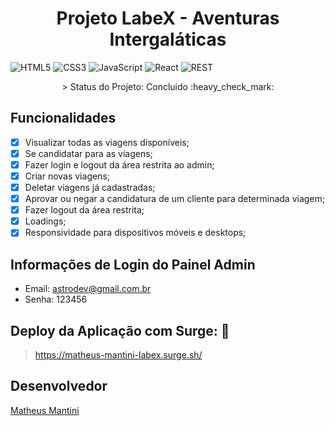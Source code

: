 <h1 align="center"> Projeto LabeX - Aventuras Intergaláticas </h1>

![HTML5](https://img.shields.io/badge/html5-%23E34F26.svg?style=for-the-badge&logo=html5&logoColor=white)
![CSS3](https://img.shields.io/badge/css3-%231572B6.svg?style=for-the-badge&logo=css3&logoColor=white)
![JavaScript](https://img.shields.io/badge/javascript-%23323330.svg?style=for-the-badge&logo=javascript&logoColor=%23F7DF1E)
![React](https://img.shields.io/badge/react-%2320232a.svg?style=for-the-badge&logo=react&logoColor=%2361DAFB)
![REST](https://img.shields.io/badge/REST%20API-%231572B6.svg?style=for-the-badge)

<p align="center">> Status do Projeto: Concluido :heavy_check_mark:</p>
    
## Funcionalidades

- [X] Visualizar todas as viagens disponíveis;
- [X] Se candidatar para as viagens;
- [X] Fazer login e logout da área restrita ao admin;
- [X] Criar novas viagens;
- [X] Deletar viagens já cadastradas;
- [X] Aprovar ou negar a candidatura de um cliente para determinada viagem;
- [X] Fazer logout da área restrita;
- [X] Loadings;
- [X] Responsividade para dispositivos móveis e desktops;

## Informações de Login do Painel Admin
- Email: astrodev@gmail.com.br
- Senha: 123456

## Deploy da Aplicação com Surge: :dash:

> https://matheus-mantini-labex.surge.sh/

## Desenvolvedor
[Matheus Mantini](https://www.linkedin.com/in/matheusmantini/)


